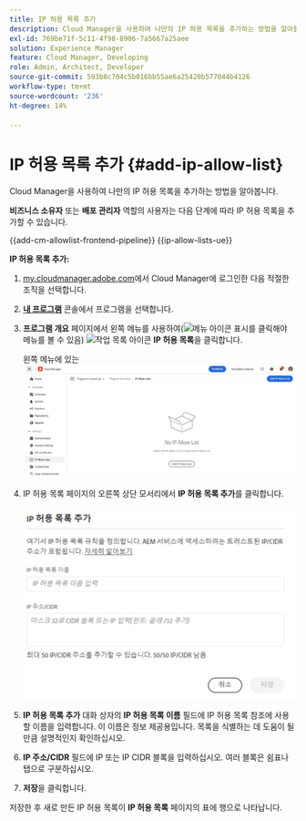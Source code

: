 ```yaml
---
title: IP 허용 목록 추가
description: Cloud Manager을 사용하여 나만의 IP 허용 목록을 추가하는 방법을 알아봅니다.
exl-id: 769be71f-5c11-4f98-8906-7a5667a25aee
solution: Experience Manager
feature: Cloud Manager, Developing
role: Admin, Architect, Developer
source-git-commit: 593b8c704c5b016bb55ae6a25420b577044b4126
workflow-type: tm+mt
source-wordcount: '236'
ht-degree: 14%

---
```



# IP 허용 목록 추가 {#add-ip-allow-list}

Cloud Manager을 사용하여 나만의 IP 허용 목록을 추가하는 방법을 알아봅니다.

**비즈니스 소유자** 또는 **배포 관리자** 역할의 사용자는 다음 단계에 따라 IP 허용 목록을 추가할 수 있습니다.

{{add-cm-allowlist-frontend-pipeline}}
{{ip-allow-lists-ue}}

**IP 허용 목록 추가:**

1. [my.cloudmanager.adobe.com](https://my.cloudmanager.adobe.com/)에서 Cloud Manager에 로그인한 다음 적절한 조직을 선택합니다.

1. **[내 프로그램](/help/implementing/cloud-manager/navigation.md#my-programs)** 콘솔에서 프로그램을 선택합니다.

1. **프로그램 개요** 페이지에서 왼쪽 메뉴를 사용하여(![메뉴 아이콘 표시](https://spectrum.adobe.com/static/icons/workflow_18/Smock_ShowMenu_18_N.svg)를 클릭해야 메뉴를 볼 수 있음) ![작업 목록 아이콘](https://spectrum.adobe.com/static/icons/workflow_18/Smock_TaskList_18_N.svg) **IP 허용 목록**&#x200B;을 클릭합니다.

   왼쪽 메뉴에 있는 ![IP 허용 목록 옵션](/help/implementing/cloud-manager/assets/ip-allow-list/ip-allow-list-create.png)

1. IP 허용 목록 페이지의 오른쪽 상단 모서리에서 **IP 허용 목록 추가**&#x200B;를 클릭합니다.

   ![IP 허용 목록 추가 대화 상자](/help/implementing/cloud-manager/assets/ip-allow-list/ip-allow-list-create02.png)

1. **IP 허용 목록 추가** 대화 상자의 **IP 허용 목록 이름** 필드에 IP 허용 목록 참조에 사용할 이름을 입력합니다. 이 이름은 정보 제공용입니다. 목록을 식별하는 데 도움이 될 만큼 설명적인지 확인하십시오.

1. **IP 주소/CIDR** 필드에 IP 또는 IP CIDR 블록을 입력하십시오. 여러 블록은 쉼표나 탭으로 구분하십시오.

1. **저장**&#x200B;을 클릭합니다.

저장한 후 새로 만든 IP 허용 목록이 **IP 허용 목록** 페이지의 표에 행으로 나타납니다.

